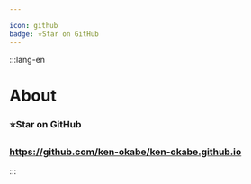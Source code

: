 ```yaml
---

icon: github
badge: ⭐Star on GitHub
---
```


:::lang-en

# About

### ⭐Star on GitHub

### https://github.com/ken-okabe/ken-okabe.github.io

:::